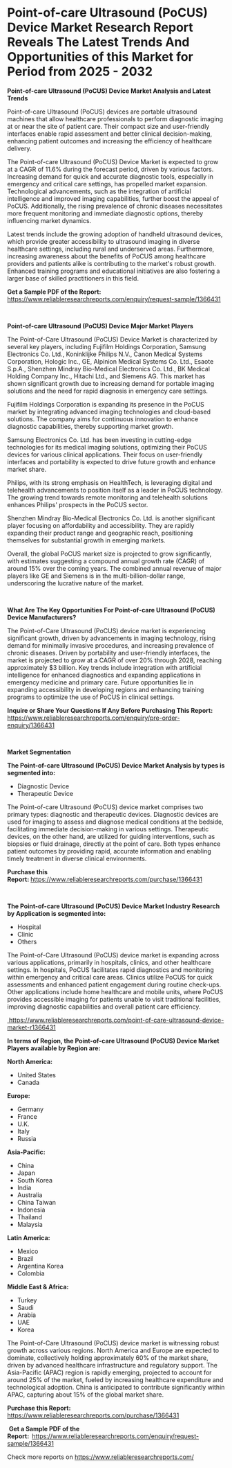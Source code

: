 <p><h1>Point-of-care Ultrasound (PoCUS) Device Market Research Report Reveals The Latest Trends And Opportunities of this Market for Period from 2025 - 2032</h1></p><p><strong>Point-of-care Ultrasound (PoCUS) Device Market Analysis and Latest Trends</strong></p>
<p><p>Point-of-care Ultrasound (PoCUS) devices are portable ultrasound machines that allow healthcare professionals to perform diagnostic imaging at or near the site of patient care. Their compact size and user-friendly interfaces enable rapid assessment and better clinical decision-making, enhancing patient outcomes and increasing the efficiency of healthcare delivery.</p><p>The Point-of-care Ultrasound (PoCUS) Device Market is expected to grow at a CAGR of 11.6% during the forecast period, driven by various factors. Increasing demand for quick and accurate diagnostic tools, especially in emergency and critical care settings, has propelled market expansion. Technological advancements, such as the integration of artificial intelligence and improved imaging capabilities, further boost the appeal of PoCUS. Additionally, the rising prevalence of chronic diseases necessitates more frequent monitoring and immediate diagnostic options, thereby influencing market dynamics.</p><p>Latest trends include the growing adoption of handheld ultrasound devices, which provide greater accessibility to ultrasound imaging in diverse healthcare settings, including rural and underserved areas. Furthermore, increasing awareness about the benefits of PoCUS among healthcare providers and patients alike is contributing to the market's robust growth. Enhanced training programs and educational initiatives are also fostering a larger base of skilled practitioners in this field.</p></p>
<p><strong>Get a Sample PDF of the Report:&nbsp;</strong> <a href="https://www.reliableresearchreports.com/enquiry/request-sample/1366431?utm_campaign=2606&utm_medium=2&utm_source=Github&utm_content=ia&utm_term=22032025&utm_id=point-of-care-ultrasound-pocus-device">https://www.reliableresearchreports.com/enquiry/request-sample/1366431</a></p>
<p>&nbsp;</p>
<p><strong>Point-of-care Ultrasound (PoCUS) Device Major Market Players</strong></p>
<p><p>The Point-of-Care Ultrasound (PoCUS) Device Market is characterized by several key players, including Fujifilm Holdings Corporation, Samsung Electronics Co. Ltd., Koninklijke Philips N.V., Canon Medical Systems Corporation, Hologic Inc., GE, Alpinion Medical Systems Co. Ltd., Esaote S.p.A., Shenzhen Mindray Bio-Medical Electronics Co. Ltd., BK Medical Holding Company Inc., Hitachi Ltd., and Siemens AG. This market has shown significant growth due to increasing demand for portable imaging solutions and the need for rapid diagnosis in emergency care settings.</p><p>Fujifilm Holdings Corporation is expanding its presence in the PoCUS market by integrating advanced imaging technologies and cloud-based solutions. The company aims for continuous innovation to enhance diagnostic capabilities, thereby supporting market growth.</p><p>Samsung Electronics Co. Ltd. has been investing in cutting-edge technologies for its medical imaging solutions, optimizing their PoCUS devices for various clinical applications. Their focus on user-friendly interfaces and portability is expected to drive future growth and enhance market share.</p><p>Philips, with its strong emphasis on HealthTech, is leveraging digital and telehealth advancements to position itself as a leader in PoCUS technology. The growing trend towards remote monitoring and telehealth solutions enhances Philips' prospects in the PoCUS sector.</p><p>Shenzhen Mindray Bio-Medical Electronics Co. Ltd. is another significant player focusing on affordability and accessibility. They are rapidly expanding their product range and geographic reach, positioning themselves for substantial growth in emerging markets.</p><p>Overall, the global PoCUS market size is projected to grow significantly, with estimates suggesting a compound annual growth rate (CAGR) of around 15% over the coming years. The combined annual revenue of major players like GE and Siemens is in the multi-billion-dollar range, underscoring the lucrative nature of the market.</p></p>
<p>&nbsp;</p>
<p><strong>What Are The Key Opportunities For Point-of-care Ultrasound (PoCUS) Device Manufacturers?</strong></p>
<p><p>The Point-of-Care Ultrasound (PoCUS) device market is experiencing significant growth, driven by advancements in imaging technology, rising demand for minimally invasive procedures, and increasing prevalence of chronic diseases. Driven by portability and user-friendly interfaces, the market is projected to grow at a CAGR of over 20% through 2028, reaching approximately $3 billion. Key trends include integration with artificial intelligence for enhanced diagnostics and expanding applications in emergency medicine and primary care. Future opportunities lie in expanding accessibility in developing regions and enhancing training programs to optimize the use of PoCUS in clinical settings.</p></p>
<p><strong>Inquire or Share Your Questions If Any Before Purchasing This Report:</strong> <a href="https://www.reliableresearchreports.com/enquiry/pre-order-enquiry/1366431?utm_campaign=2606&utm_medium=2&utm_source=Github&utm_content=ia&utm_term=22032025&utm_id=point-of-care-ultrasound-pocus-device">https://www.reliableresearchreports.com/enquiry/pre-order-enquiry/1366431</a></p>
<p>&nbsp;</p>
<p><strong>Market Segmentation</strong></p>
<p><strong>The Point-of-care Ultrasound (PoCUS) Device Market Analysis by types is segmented into:</strong></p>
<p><ul><li>Diagnostic Device</li><li>Therapeutic Device</li></ul></p>
<p><p>The Point-of-care Ultrasound (PoCUS) device market comprises two primary types: diagnostic and therapeutic devices. Diagnostic devices are used for imaging to assess and diagnose medical conditions at the bedside, facilitating immediate decision-making in various settings. Therapeutic devices, on the other hand, are utilized for guiding interventions, such as biopsies or fluid drainage, directly at the point of care. Both types enhance patient outcomes by providing rapid, accurate information and enabling timely treatment in diverse clinical environments.</p></p>
<p><strong>Purchase this Report:&nbsp;</strong><a href="https://www.reliableresearchreports.com/purchase/1366431?utm_campaign=2606&utm_medium=2&utm_source=Github&utm_content=ia&utm_term=22032025&utm_id=point-of-care-ultrasound-pocus-device">https://www.reliableresearchreports.com/purchase/1366431</a></p>
<p>&nbsp;</p>
<p><strong>The Point-of-care Ultrasound (PoCUS) Device Market Industry Research by Application is segmented into:</strong></p>
<p><ul><li>Hospital</li><li>Clinic</li><li>Others</li></ul></p>
<p><p>The Point-of-Care Ultrasound (PoCUS) device market is expanding across various applications, primarily in hospitals, clinics, and other healthcare settings. In hospitals, PoCUS facilitates rapid diagnostics and monitoring within emergency and critical care areas. Clinics utilize PoCUS for quick assessments and enhanced patient engagement during routine check-ups. Other applications include home healthcare and mobile units, where PoCUS provides accessible imaging for patients unable to visit traditional facilities, improving diagnostic capabilities and overall patient care efficiency.</p></p>
<p><a href="https://www.reliableresearchreports.com/point-of-care-ultrasound-device-market-r1366431?utm_campaign=2606&utm_medium=2&utm_source=Github&utm_content=ia&utm_term=22032025&utm_id=point-of-care-ultrasound-pocus-device">&nbsp;https://www.reliableresearchreports.com/point-of-care-ultrasound-device-market-r1366431</a></p>
<p><strong>In terms of Region, the Point-of-care Ultrasound (PoCUS) Device Market Players available by Region are:</strong></p>
<p>
    <p> <strong> North America: </strong>
        <ul>
            <li>United States</li>
            <li>Canada</li>
        </ul>
        </p> 
    <p> <strong> Europe: </strong>
        <ul>
            <li>Germany</li>
            <li>France</li>
            <li>U.K.</li>
            <li>Italy</li>
            <li>Russia</li>
        </ul>
        </p> 
    <p> <strong> Asia-Pacific: </strong>
        <ul>
            <li>China</li>
            <li>Japan</li>
            <li>South Korea</li>
            <li>India</li>
            <li>Australia</li>
            <li>China Taiwan</li>
            <li>Indonesia</li>
            <li>Thailand</li>
            <li>Malaysia</li>
        </ul>
        </p> 
    <p> <strong> Latin America: </strong>
        <ul>
            <li>Mexico</li>
            <li>Brazil</li>
            <li>Argentina Korea</li>
            <li>Colombia</li>
        </ul>
        </p> 
    <p> <strong> Middle East & Africa: </strong>
        <ul>
            <li>Turkey</li>
            <li>Saudi</li>
            <li>Arabia</li>
            <li>UAE</li>
            <li>Korea</li>
        </ul>
    </p>
    </p>
<p><p>The Point-of-Care Ultrasound (PoCUS) device market is witnessing robust growth across various regions. North America and Europe are expected to dominate, collectively holding approximately 60% of the market share, driven by advanced healthcare infrastructure and regulatory support. The Asia-Pacific (APAC) region is rapidly emerging, projected to account for around 25% of the market, fueled by increasing healthcare expenditure and technological adoption. China is anticipated to contribute significantly within APAC, capturing about 15% of the global market share.</p></p>
<p><strong>Purchase this Report: </strong><a href="https://www.reliableresearchreports.com/purchase/1366431?utm_campaign=2606&utm_medium=2&utm_source=Github&utm_content=ia&utm_term=22032025&utm_id=point-of-care-ultrasound-pocus-device">https://www.reliableresearchreports.com/purchase/1366431</a></p>
<p>&nbsp;<strong>Get a Sample PDF of the Report:&nbsp;&nbsp;</strong><a href="https://www.reliableresearchreports.com/enquiry/request-sample/1366431?utm_campaign=2606&utm_medium=2&utm_source=Github&utm_content=ia&utm_term=22032025&utm_id=point-of-care-ultrasound-pocus-device">https://www.reliableresearchreports.com/enquiry/request-sample/1366431</a></p>
<p><strong></strong></p>
<p>Check more reports on <a href="https://www.reliableresearchreports.com/?utm_campaign=2606&utm_medium=2&utm_source=Github&utm_content=ia&utm_term=22032025&utm_id=point-of-care-ultrasound-pocus-device">https://www.reliableresearchreports.com/</a></p>